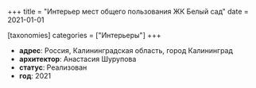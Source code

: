 +++
title = "Интерьер мест общего пользования ЖК Белый сад"
date = 2021-01-01

[taxonomies]
categories = ["Интерьеры"]
+++

- **адрес**: Россия, Калининградская область, город Калининград
- **архитектор**: Анастасия Шурупова
- **статус**: Реализован
- **год**: 2021
